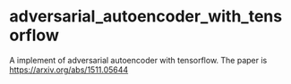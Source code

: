 # adversarial_autoencoder_with_tensorflow
A implement of adversarial autoencoder with tensorflow. The paper is https://arxiv.org/abs/1511.05644
